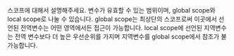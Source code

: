 스코프에 대해서 설명해주세요.
변수가 유효할 수 있는 범위이며, global scope와 local scope로 나눌 수 있습니다. global scope는 최상단의 스코프로써 이곳에서 선언된 전역변수는 어떤 영역에서든 접근이 가능합니다. local scope에 선언된 지역변수는 전역 변수보다 더 높은 우선순위를 가지며 지역변수를 global scope에서 참조가 불가능합니다. 